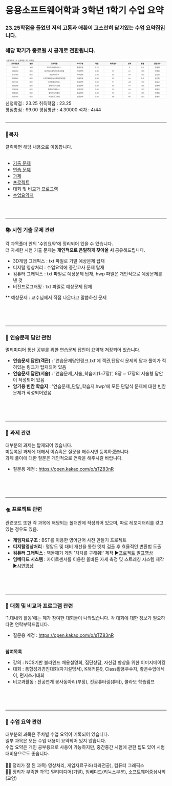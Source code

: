 # 응용소프트웨어학과 3학년 1학기 수업 요약
### 23.25학점을 들었던 저의 고통과 애환이 고스란히 담겨있는 수업 요약집입니다.<br>
### 해당 학기가 종료될 시 공개로 전환됩니다. <br>


![](https://github.com/oMFDOo/School_3.1/blob/main/1.%EB%8C%80%EB%82%B4%EC%99%B8%ED%99%9C%EB%8F%99/3%ED%95%99%EB%85%841%ED%95%99%EA%B8%B0%20%EC%84%B1%EC%A0%81.png?raw=true)
신청학점 : 23.25    취득학점 : 23.25    
평점총점 : 99.00    평점평균 : 4.30000    석차 : 4/44
<br>
<br>

---
 ### 🚩목차
 클릭하면 해당 내용으로 이동합니다. <br><br>
 
 - [기출 문제](#-시험-기출-문제-관련)<br>
 - [연습 문제](#-연습문제-답안-관련)<br>
 - [과제](#-과제-관련)<br>
 - [프로젝트](#-프로젝트-관련)<br>
 - [대회 및 비교과 프로그램](#-대회-및-비교과-프로그램-관련)<br>
 - [수업요약지](#-수업-요약-관련)<br>
 
<br>
<br>

---
 ### 📚 시험 기출 문제 관련
 각 과목폴더 안의 '수업요약'에 정리되어 있을 수 있습니다.<br>
 더 자세한 시험 기출 문제는 __개인적으로 은밀하게 찾아올 시__ 공유해드립니다. 

 - 3D게임 그래픽스 : txt 파일로 기말 예상문제 탑재
 - 디지털 영상처리 : 수업요약에 중간고사 문제 탑재
 - 컴퓨터 그래픽스 : txt 파일로 예상문제 탑재, hwp 파일은 개인적으로 예상문제를 낸 것
 - 비전프로그래밍 : txt 파일로 예상문제 탑재

 ** 예상문제 : 교수님께서 직접 나온다고 말씀하신 문제

<br>
<br>
<br>

---

 ### 📃 연습문제 답안 관련
 멀티미디어 통신 공부를 위한 연습문제 답안이 요약해 저장되어 있습니다.

 - **연습문제 답안(객관)** : '연습문제답안링크.txt'에 객관,단답식 문제의 답과 풀이가 적혀있는 링크가 탑재되어 있음
 - **연습문제 답안(서술)** : '연습문제_서술_학습지(1~7장)', 8장 ~ 17장의 서술형 답안이 작성되어 있음
 - **암기용 빈칸 학습지** : '연습문제_단답_학습지.hwp'에 모든 단답식 문제에 대한 빈칸 문제가 작성되어있음
 
<br>
<br>
<br>

---
 ### 🥽 과제 관련
 대부분의 과제는 탑재되어 있습니다.<br>
 미등록된 과제에 대해서 이슈혹은 질문을 해주시면 등록하겠습니다.<br>
 과제 풀이에 대한 질문은 개인적으로 연락을 해주시길 바랍니다.<br>
 - 질문용 계정 : https://open.kakao.com/o/sTZ83nR
<br>
<br>
<br>

---
 ### 🛸 프로젝트 관련
 관련코드 또한 각 과목에 해당되는 폴더안에 작성되어 있으며, 따로 레포지터리를 갖고 있는 경우도 있음.

 - **게임자료구조** : BST를 이용한 영어단어 사전 만들기 프로젝트
 - **디지털영상처리** : 명암도 및 대비 개선을 통한 엣지 검출 후 효율적인 변환법 도출
 - **컴퓨터 그래픽스** : 벽돌깨기 게임 '차차를 구해줘!' 제작 [▶프로젝트 발표영상](https://youtu.be/3-DOHu2xzj4)
 - **임베디드 시스템** : 자이로센서를 이용한 올바른 자세 측정 및 스트레칭 시스템 제작 [▶시연영상](https://youtu.be/yoiUCxmY_dg)
<br>
<br>
<br>

---
 ### 🏩 대회 및 비교과 프로그램 관련
 '1.대내외 활동'에는 제가 참여한 대회들이 나와있습니다. 각 대회에 대한 정보가 필요하다면 연락부탁드립니다.
  - 질문용 계정 : https://open.kakao.com/o/sTZ83nR <br> <br>

**참여목록**
 - 강의 : NCS기반 블라인드 채용설명회, 집단상담, 자신감 향상을 위한 이미지메이킹
 - 대회 : 통합성과경진대회(자기설명서), K해커톤9, Class활용우수자, 좋은수업에세이, 편지쓰기대회
 - 비교과활동 : 전공연계 봉사동아리(부장), 전공튜터링(튜터), 콜라보 학습캠프
<br>
<br>
<br>

---
 ### 💯 수업 요약 관련
 대부분의 과목은 주차별 수업 요약이 기록되어 있습니다.<br>
 일부 과목은 모든 수업 내용이 요약되어 있지 않습니다.<br>
 수업 요약은 개인 공부용으로 사용이 가능하지만, 중간중간 시험에 관한 팁도 있어 시험 대비용으로도 좋습니다.<br><br>
 👍🏻 정리가 잘 된 과목) 영상처리, 게임자료구조(타과전공), 컴퓨터 그래픽스<br>
 👎🏻 정리가 부족한 과목) 멀티미디어(기말), 임베디드(리눅스부분), 소프트웨어중심사회(교양)
